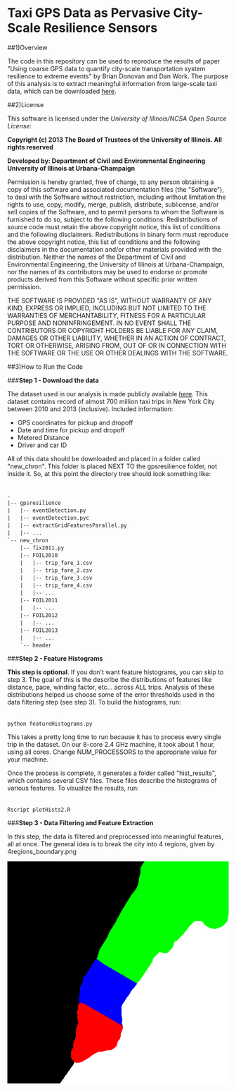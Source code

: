 Taxi GPS Data as Pervasive City-Scale Resilience Sensors
=============

##1)Overview

The code in this repository can be used to reproduce the results of paper "Using coarse GPS data to quantify city-scale transportation system resilience to extreme events" by Brian Donovan and Dan Work.  The purpose of this analysis is to extract meaningful information from large-scale taxi data, which can be downloaded [here](https://uofi.box.com/s/zmggziub40wx1bq2h9bq).


##2)License


This software is licensed under the *University of Illinois/NCSA Open Source License*:

**Copyright (c) 2013 The Board of Trustees of the University of Illinois. All rights reserved**

**Developed by: Department of Civil and Environmental Engineering University of Illinois at Urbana-Champaign**

Permission is hereby granted, free of charge, to any person obtaining a copy of this software and associated documentation files (the "Software"), to deal with the Software without restriction, including without limitation the rights to use, copy, modify, merge, publish, distribute, sublicense, and/or sell copies of the Software, and to permit persons to whom the Software is furnished to do so, subject to the following conditions: Redistributions of source code must retain the above copyright notice, this list of conditions and the following disclaimers. Redistributions in binary form must reproduce the above copyright notice, this list of conditions and the following disclaimers in the documentation and/or other materials provided with the distribution. Neither the names of the Department of Civil and Environmental Engineering, the University of Illinois at Urbana-Champaign, nor the names of its contributors may be used to endorse or promote products derived from this Software without specific prior written permission.

THE SOFTWARE IS PROVIDED "AS IS", WITHOUT WARRANTY OF ANY KIND, EXPRESS OR IMPLIED, INCLUDING BUT NOT LIMITED TO THE WARRANTIES OF MERCHANTABILITY, FITNESS FOR A PARTICULAR PURPOSE AND NONINFRINGEMENT. IN NO EVENT SHALL THE CONTRIBUTORS OR COPYRIGHT HOLDERS BE LIABLE FOR ANY CLAIM, DAMAGES OR OTHER LIABILITY, WHETHER IN AN ACTION OF CONTRACT, TORT OR OTHERWISE, ARISING FROM, OUT OF OR IN CONNECTION WITH THE SOFTWARE OR THE USE OR OTHER DEALINGS WITH THE SOFTWARE.








##3)How to Run the Code

###**Step 1 - Download the data**

The dataset used in our analysis is made publicly available [here](https://uofi.box.com/s/zmggziub40wx1bq2h9bq).  This dataset contains record of almost 700 million taxi trips in New York City between 2010 and 2013 (inclusive).  Included information:
- GPS coordinates for pickup and dropoff
- Date and time for pickup and dropoff
- Metered Distance
- Driver and car ID

All of this data should be downloaded and placed in a folder called "new_chron".  This folder is placed NEXT TO the gpsresilience folder, not inside it.  So, at this point the directory tree should look something like:

<code>
.
|-- gpsresilience
|   |-- eventDetection.py
|   |-- eventDetection.pyc
|   |-- extractGridFeaturesParallel.py
|   |-- ...
`-- new_chron
    |-- fix2011.py
    |-- FOIL2010
    |   |-- trip_fare_1.csv
    |   |-- trip_fare_2.csv
    |   |-- trip_fare_3.csv
    |   |-- trip_fare_4.csv
    |   |-- ...
    |-- FOIL2011
    |   |-- ...
    |-- FOIL2012
    |   |-- ...
    |-- FOIL2013
    |   |-- ...
    `-- header
</code>
 
 
 
 
 
 
 
 
 
###**Step 2 - Feature Histograms**

**This step is optional**.  If you don't want feature histograms, you can skip to step 3.  The goal of this is the describe the distributions of features like distance, pace, winding factor, etc... across ALL trips. Analysis of these distributions helped us choose some of the error thresholds used in the data filtering step (see step 3).  To build the histograms, run:

<code>
python featureHistograms.py
</code>

This takes a pretty long time to run because it has to process every single trip in the dataset.  On our 8-core 2.4 GHz machine, it took about 1 hour, using all cores.  Change NUM\_PROCESSORS to the appropriate value for your machine.

Once the process is complete, it generates a folder called "hist\_results", which contains several CSV files.  These files describe the histograms of various features.  To visualize the results, run:

<code>
Rscript plotHists2.R
</code>







###**Step 3 - Data Filtering and Feature Extraction**

In this step, the data is filtered and preprocessed into meaningful features, all at once.  The general idea is to break the city into 4 regions, given by 4regions_boundary.png

![tmp](4regions_boundary.png)


